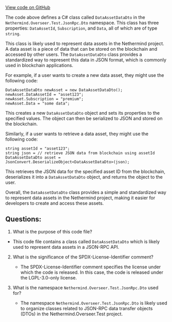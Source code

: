 [View code on GitHub](https://github.com/nethermindeth/nethermind/Nethermind.Overseer.Test/JsonRpc/Dto/DataAssetDataDto.cs)

The code above defines a C# class called `DataAssetDataDto` in the `Nethermind.Overseer.Test.JsonRpc.Dto` namespace. This class has three properties: `DataAssetId`, `Subscription`, and `Data`, all of which are of type `string`. 

This class is likely used to represent data assets in the Nethermind project. A data asset is a piece of data that can be stored on the blockchain and accessed by other users. The `DataAssetDataDto` class provides a standardized way to represent this data in JSON format, which is commonly used in blockchain applications.

For example, if a user wants to create a new data asset, they might use the following code:

```
DataAssetDataDto newAsset = new DataAssetDataDto();
newAsset.DataAssetId = "asset123";
newAsset.Subscription = "premium";
newAsset.Data = "some data";
```

This creates a new `DataAssetDataDto` object and sets its properties to the specified values. The object can then be serialized to JSON and stored on the blockchain.

Similarly, if a user wants to retrieve a data asset, they might use the following code:

```
string assetId = "asset123";
string json = // retrieve JSON data from blockchain using assetId
DataAssetDataDto asset = JsonConvert.DeserializeObject<DataAssetDataDto>(json);
```

This retrieves the JSON data for the specified asset ID from the blockchain, deserializes it into a `DataAssetDataDto` object, and returns the object to the user.

Overall, the `DataAssetDataDto` class provides a simple and standardized way to represent data assets in the Nethermind project, making it easier for developers to create and access these assets.
## Questions: 
 1. What is the purpose of this code file?
   - This code file contains a class called `DataAssetDataDto` which is likely used to represent data assets in a JSON-RPC API.

2. What is the significance of the SPDX-License-Identifier comment?
   - The SPDX-License-Identifier comment specifies the license under which the code is released. In this case, the code is released under the LGPL-3.0-only license.

3. What is the namespace `Nethermind.Overseer.Test.JsonRpc.Dto` used for?
   - The namespace `Nethermind.Overseer.Test.JsonRpc.Dto` is likely used to organize classes related to JSON-RPC data transfer objects (DTOs) in the Nethermind.Overseer.Test project.